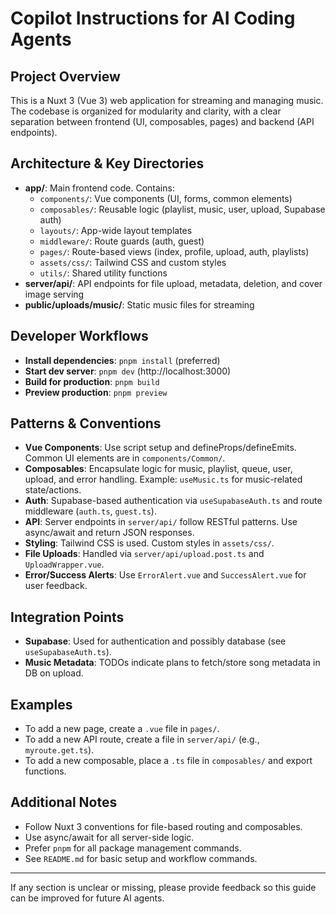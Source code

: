 # Copilot Instructions for AI Coding Agents

## Project Overview

This is a Nuxt 3 (Vue 3) web application for streaming and managing music. The codebase is organized for modularity and clarity, with a clear separation between frontend (UI, composables, pages) and backend (API endpoints).

## Architecture & Key Directories

- **app/**: Main frontend code. Contains:
  - `components/`: Vue components (UI, forms, common elements)
  - `composables/`: Reusable logic (playlist, music, user, upload, Supabase auth)
  - `layouts/`: App-wide layout templates
  - `middleware/`: Route guards (auth, guest)
  - `pages/`: Route-based views (index, profile, upload, auth, playlists)
  - `assets/css/`: Tailwind CSS and custom styles
  - `utils/`: Shared utility functions
- **server/api/**: API endpoints for file upload, metadata, deletion, and cover image serving
- **public/uploads/music/**: Static music files for streaming

## Developer Workflows

- **Install dependencies**: `pnpm install` (preferred)
- **Start dev server**: `pnpm dev` (http://localhost:3000)
- **Build for production**: `pnpm build`
- **Preview production**: `pnpm preview`

## Patterns & Conventions

- **Vue Components**: Use script setup and defineProps/defineEmits. Common UI elements are in `components/Common/`.
- **Composables**: Encapsulate logic for music, playlist, queue, user, upload, and error handling. Example: `useMusic.ts` for music-related state/actions.
- **Auth**: Supabase-based authentication via `useSupabaseAuth.ts` and route middleware (`auth.ts`, `guest.ts`).
- **API**: Server endpoints in `server/api/` follow RESTful patterns. Use async/await and return JSON responses.
- **Styling**: Tailwind CSS is used. Custom styles in `assets/css/`.
- **File Uploads**: Handled via `server/api/upload.post.ts` and `UploadWrapper.vue`.
- **Error/Success Alerts**: Use `ErrorAlert.vue` and `SuccessAlert.vue` for user feedback.

## Integration Points

- **Supabase**: Used for authentication and possibly database (see `useSupabaseAuth.ts`).
- **Music Metadata**: TODOs indicate plans to fetch/store song metadata in DB on upload.

## Examples

- To add a new page, create a `.vue` file in `pages/`.
- To add a new API route, create a file in `server/api/` (e.g., `myroute.get.ts`).
- To add a new composable, place a `.ts` file in `composables/` and export functions.

## Additional Notes

- Follow Nuxt 3 conventions for file-based routing and composables.
- Use async/await for all server-side logic.
- Prefer `pnpm` for all package management commands.
- See `README.md` for basic setup and workflow commands.

---

If any section is unclear or missing, please provide feedback so this guide can be improved for future AI agents.
